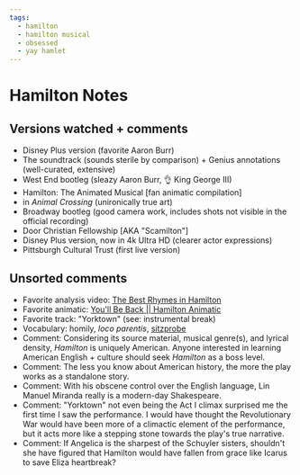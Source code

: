 ```yaml
---
tags:
  - hamilton
  - hamilton musical
  - obsessed
  - yay hamlet
---
```


# Hamilton Notes

## Versions watched + comments

- Disney Plus version (favorite Aaron Burr)
- The soundtrack (sounds sterile by comparison) + Genius annotations (well-curated, extensive)
- West End bootleg (sleazy Aaron Burr, 👌 King George III)
- Hamilton: The Animated Musical [fan animatic compilation]
- in _Animal Crossing_ (unironically true art)
- Broadway bootleg (good camera work, includes shots not visible in the official recording)
- Door Christian Fellowship [AKA "Scamilton"]
- Disney Plus version, now in 4k Ultra HD (clearer actor expressions)
- Pittsburgh Cultural Trust (first live version)

## Unsorted comments

- Favorite analysis video: [The Best Rhymes in Hamilton](https://www.youtube.com/watch?v=VqBtzjhFo54)
- Favorite animatic: [You'll Be Back \|\| Hamilton Animatic](https://www.youtube.com/watch?v=nn5e7vq5bqk)
- Favorite track: "Yorktown" (see: instrumental break)
- Vocabulary: homily, _loco parentis_, [sitzprobe](https://www.youtube.com/watch?v=WZa9TkoREg8)
- Comment: Considering its source material, musical genre(s), and lyrical density, _Hamilton_ is uniquely American. Anyone interested in learning American English + culture should seek _Hamilton_ as a boss level.
- Comment: The less you know about American history, the more the play works as a standalone story.
- Comment: With his obscene control over the English language, Lin Manuel Miranda really is a modern-day Shakespeare.
- Comment: "Yorktown" not even being the Act I climax surprised me the first time I saw the performance. I would have thought the Revolutionary War would have been more of a climactic element of the performance, but it acts more like a stepping stone towards the play's true narrative.
- Comment: If Angelica is the sharpest of the Schuyler sisters, shouldn't she have figured that Hamilton would have fallen from grace like Icarus to save Eliza heartbreak?
